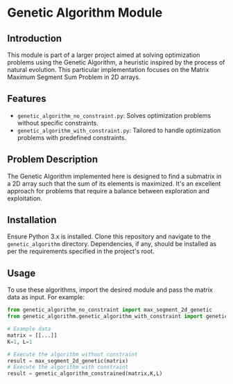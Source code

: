# Genetic Algorithm Module

## Introduction
This module is part of a larger project aimed at solving optimization problems using the Genetic Algorithm, a heuristic inspired by the process of natural evolution. This particular implementation focuses on the Matrix Maximum Segment Sum Problem in 2D arrays.

## Features
- `genetic_algorithm_no_constraint.py`: Solves optimization problems without specific constraints.
- `genetic_algorithm_with_constraint.py`: Tailored to handle optimization problems with predefined constraints.

## Problem Description
The Genetic Algorithm implemented here is designed to find a submatrix in a 2D array such that the sum of its elements is maximized. It's an excellent approach for problems that require a balance between exploration and exploitation.

## Installation
Ensure Python 3.x is installed. Clone this repository and navigate to the `genetic_algorithm` directory. Dependencies, if any, should be installed as per the requirements specified in the project's root.

## Usage
To use these algorithms, import the desired module and pass the matrix data as input. For example:

```python
from genetic_algorithm_no_constraint import max_segment_2d_genetic
from genetic_algorithm.genetic_algorithm_with_constraint import genetic_algorithm as genetic_algorithm_constrained

# Example data
matrix = [[...]]
K=1, L=1

# Execute the algorithm without constraint
result = max_segment_2d_genetic(matrix)
# Execute the algorithm with constraint
result = genetic_algorithm_constrained(matrix,K,L)
